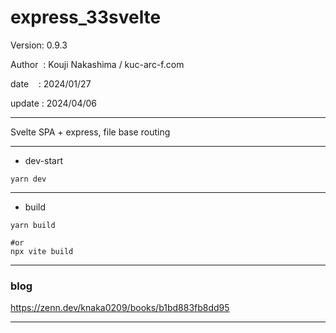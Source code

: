 ﻿# express_33svelte

 Version: 0.9.3

 Author  : Kouji Nakashima / kuc-arc-f.com

 date    : 2024/01/27

 update : 2024/04/06 

***

Svelte SPA + express, file base routing

***
* dev-start
```
yarn dev
```
***
* build
```
yarn build

#or
npx vite build
```


***
### blog

https://zenn.dev/knaka0209/books/b1bd883fb8dd95

***

